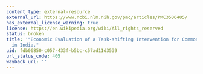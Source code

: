 ```yaml
---
content_type: external-resource
external_url: https://www.ncbi.nlm.nih.gov/pmc/articles/PMC3506405/
has_external_license_warning: true
license: https://en.wikipedia.org/wiki/All_rights_reserved
status: broken
title: '"Economic Evaluation of a Task-shifting Intervention for Common Mental Disorders
  in India."'
uid: fdb06850-c057-433f-b5bc-c57ad11d3539
url_status_code: 405
wayback_url: ''
---
```

